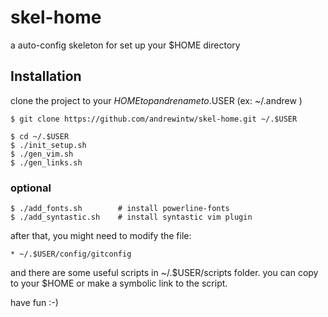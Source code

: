 # skel-home
a auto-config skeleton for set up your $HOME directory

## Installation

clone the project to your $HOME top and rename to .$USER (ex: ~/.andrew )

	$ git clone https://github.com/andrewintw/skel-home.git ~/.$USER

	$ cd ~/.$USER
	$ ./init_setup.sh
	$ ./gen_vim.sh
	$ ./gen_links.sh

### optional

	$ ./add_fonts.sh		# install powerline-fonts
	$ ./add_syntastic.sh	# install syntastic vim plugin


after that, you might need to modify the file:

	* ~/.$USER/config/gitconfig

and there are some useful scripts in ~/.$USER/scripts folder.
you can copy to your $HOME or make a symbolic link to the script.

have fun :-)
